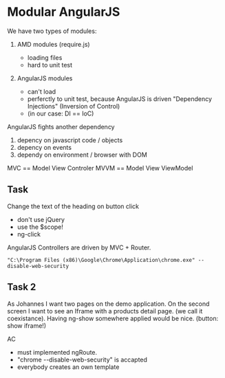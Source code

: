 # Modular AngularJS 

 We have two types of modules:

1. AMD modules (require.js)
	* loading files
	* hard to unit test


2. AngularJS modules

	* can't load
	* perferctly to unit test, because AngularJS is driven "Dependency Injections" (Inversion of Control)
	* (in our case: DI == IoC)



AngularJS fights another dependency

1. depency on javascript code / objects
2. depency on events
3. dependy on environment / browser with DOM


MVC == Model View Controler
MVVM == Model View ViewModel


## Task

Change the text of the heading on button click

* don't use jQuery
* use the $scope!
* ng-click


AngularJS Controllers are driven by MVC + Router. 



```
"C:\Program Files (x86)\Google\Chrome\Application\chrome.exe" --disable-web-security
```


## Task 2

As Johannes I want two pages on the demo application.
On the second screen I want to see an Iframe with a products detail page. (we call it coexistance). Having ng-show somewhere applied would be nice. (button: show iframe!)

AC
- must implemented ngRoute.  
- "chrome --disable-web-security" is accapted  
- everybody creates an own template  